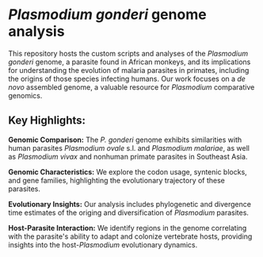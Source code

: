 # *Plasmodium gonderi* genome analysis

This repository hosts the custom scripts and analyses of the *Plasmodium gonderi* genome, a parasite found in African monkeys, and its implications for understanding the evolution of malaria parasites in primates, including the origins of those species infecting humans. Our work focuses on a *de novo* assembled genome, a valuable resource for *Plasmodium* comparative genomics.

## Key Highlights:

**Genomic Comparison:** The *P. gonderi* genome exhibits similarities with human parasites *Plasmodium ovale* s.l. and *Plasmodium malariae*, as well as *Plasmodium vivax* and nonhuman primate parasites in Southeast Asia.


**Genomic Characteristics:** We explore the codon usage, syntenic blocks, and gene families, highlighting the evolutionary trajectory of these parasites.


**Evolutionary Insights:** Our analysis includes phylogenetic and divergence time estimates of the origing and diversification of *Plasmodium* parasites.


**Host-Parasite Interaction:** We identify regions in the genome correlating with the parasite's ability to adapt and colonize vertebrate hosts, providing insights into the host-*Plasmodium* evolutionary dynamics.
